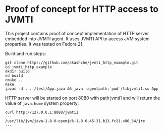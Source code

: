 Proof of concept for HTTP access to JVMTI
=========================================

This project contains proof of concept implementation of HTTP server embedded into
JVMTI agent. It uses JVMTI API to access JVM system properties. It was tested on Fedora 21.

Build and run steps:

    git clone https://github.com/akashche/jvmti_http_example.git
    cd jvmti_http_example
    mkdir build
    cd build
    cmake ..
    make
    javac -d . ../test/App.java && java -agentpath:`pwd`/libjvmti1.so App

HTTP server will be started on port 8080 with path jvmti1 and will return the value of `java.home` system property:

    curl http://127.0.0.1:8080/jvmti1
    ---
    /usr/lib/jvm/java-1.8.0-openjdk-1.8.0.45-31.b13.fc21.x86_64/jre
    ---


